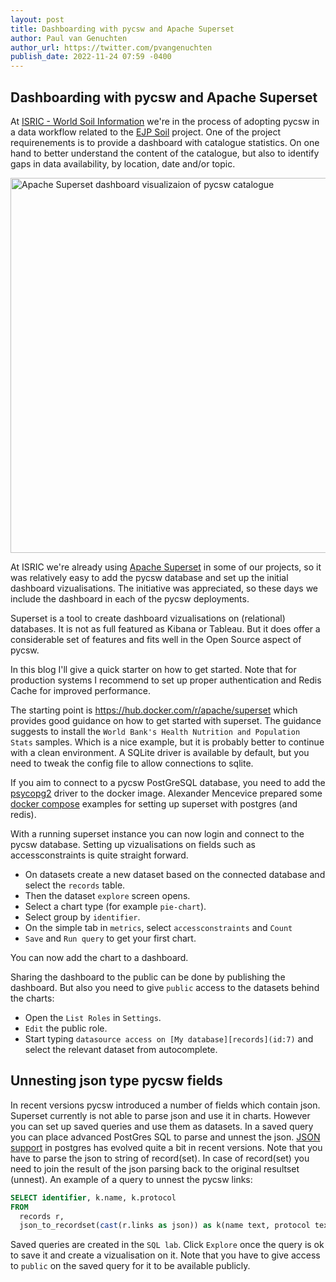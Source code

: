 ```yaml
---
layout: post
title: Dashboarding with pycsw and Apache Superset
author: Paul van Genuchten
author_url: https://twitter.com/pvangenuchten
publish_date: 2022-11-24 07:59 -0400
---
```


## Dashboarding with pycsw and Apache Superset

At [ISRIC - World Soil Information](https://isric.org) we're in the process of adopting pycsw in a data
workflow related to the [EJP Soil](https://www.ejpsoil.eu) project. One of the project requirenements is to provide a dashboard with catalogue statistics. 
On one hand to better understand the content of the catalogue, but also to identify gaps in data availability, by location, date and/or topic.

<img src="{{site.baseurl}}/img/superset-dashboard.png" alt="Apache Superset dashboard visualizaion of pycsw catalogue" width="600"/>

At ISRIC we're already using [Apache Superset](https://superset.apache.org/) in some of our projects, so it was relatively easy to add 
the pycsw database and set up the initial dashboard vizualisations. The initiative was appreciated, so these days we include the dashboard 
in each of the pycsw deployments.

Superset is a tool to create dashboard vizualisations on (relational) databases. It is not as full featured as Kibana or Tableau. 
But it does offer a considerable set of features and fits well in the Open Source aspect of pycsw.

In this blog I'll give a quick starter on how to get started. Note that for production systems I recommend to set up proper 
authentication and Redis Cache for improved performance.

The starting point is https://hub.docker.com/r/apache/superset which provides good guidance on how to get started with superset. 
The guidance suggests to install the `World Bank's Health Nutrition and Population Stats` samples. Which is a nice example, 
but it is probably better to continue with a clean environment. 
A SQLite driver is available by default, but you need to tweak the config file to allow connections to sqlite. 

If you aim to connect to a pycsw PostGreSQL database, you need to add the [psycopg2](https://www.psycopg.org/docs/) driver to the docker 
image. Alexander Mencevice prepared some [docker compose](https://github.com/amancevice/docker-superset/tree/main/examples/postgres) 
examples for setting up superset with postgres (and redis).

With a running superset instance you can now login and connect to the pycsw database. Setting up vizualisations on fields such as accessconstraints 
is quite straight forward. 

- On datasets create a new dataset based on the connected database and select the `records` table. 
- Then the dataset `explore` screen opens.
- Select a chart type (for example `pie-chart`). 
- Select group by `identifier`. 
- On the simple tab in `metrics`, select `accessconstraints` and `Count`
- `Save` and `Run query` to get your first chart.

You can now add the chart to a dashboard.

Sharing the dashboard to the public can be done by publishing the dashboard. But also you need to give `public` access to the datasets behind the charts: 

- Open the `List Roles` in `Settings`. 
- `Edit` the public role.
- Start typing `datasource access on [My database][records](id:7)` and select the relevant dataset from autocomplete.

## Unnesting json type pycsw fields

In recent versions pycsw introduced a number of fields which contain json. Superset currently is not able to parse json and use it in charts. However you can 
set up saved queries and use them as datasets. In a saved query you can place advanced PostGres SQL to parse and unnest the json. 
[JSON support](https://www.postgresql.org/docs/current/functions-json.html) in postgres has evolved quite a bit in recent versions. 
Note that you have to parse the json to string of record(set). In case of record(set) you need to join the result of the json parsing back 
to the original resultset (unnest). An example of a query to unnest the pycsw links:

```sql
SELECT identifier, k.name, k.protocol
FROM 
  records r, 
  json_to_recordset(cast(r.links as json)) as k(name text, protocol text)
```

Saved queries are created in the `SQL lab`. Click `Explore` once the query is ok to save it and create a vizualisation on it. Note that you have 
to give access to `public` on the saved query for it to be available publicly.
